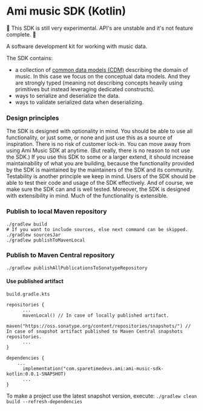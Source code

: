 # Ami music SDK (Kotlin)

:construction: This SDK is still very experimental. API's are unstable and it's not feature complete. :construction:

A software development kit for working with music data.

The SDK contains:

- a collection of [common data models (CDM)](https://en.wikipedia.org/wiki/Common_data_model) describing the domain of
  music. In this case we focus on the conceptual data models. And they are strongly typed (meaning not describing
  concepts heavily using primitives but instead leveraging dedicated constructs).
- ways to serialize and deserialize the data.
- ways to validate serialized data when deserializing.

### Design principles

The SDK is designed with optionality in mind. You should be able to use all functionality, or just some, or none and
just use this as a source of inspiration. There is no risk of customer lock-in. You can move away from using Ami Music
SDK at anytime. (But really, there is no reason to not use the SDK.)
If you use this SDK to some or a larger extend, it should increase maintainability of what you are building, because the
functionality provided by the SDK is maintained by the maintainers of the SDK and its community.
Testability is another principle we keep in mind. Users of the SDK should be able to test their code and usage of the
SDK effectively. And of course, we make sure the SDK can and is well tested.
Moreover, the SDK is designed with extensibility in mind. Much of the functionality is extensible.

### Publish to local Maven repository

```
./gradlew build
# If you want to include sources, else next command can be skipped.
./gradlew sourcesJar
./gradlew publishToMavenLocal
```

### Publish to Maven Central repository

```
./gradlew publishAllPublicationsToSonatypeRepository
```

#### Use published artifact

`build.gradle.kts`

```
repositories {
	  ...
	  mavenLocal() // In case of locally published artifact.
	  maven("https://oss.sonatype.org/content/repositories/snapshots/") // In case of snapshot artifact published to Maven Central snapshots repositories.
	  ...
}

dependencies {
    ...
	  implementation("com.sparetimedevs.ami:ami-music-sdk-kotlin:0.0.1-SNAPSHOT)
	  ...
}
```

To make a project use the latest snapshot version, execute: `./gradlew clean build --refresh-dependencies`
